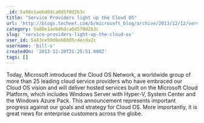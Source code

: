 ```yaml
---
_id: 5a88e1aebd6dca0d5f0d2b3c
title: "Service Providers light up the Cloud OS"
url: 'http://blogs.technet.com/b/microsoft_blog/archive/2013/12/12/service-providers-light-up-the-cloud-os.aspx'
category: 5a88e1aebd6dca0d5f0d2b3c
slug: 'service-providers-light-up-the-cloud-os'
user_id: 5a83ce59d6eb0005c4ecda2c
username: 'bill-s'
createdOn: '2013-12-20T21:25:51.000Z'
tags: []
---
```


Today, Microsoft introduced the Cloud OS Network, a worldwide group of more than 25 leading cloud service providers who have embraced our Cloud OS vision and will deliver hosted services built on the Microsoft Cloud Platform, which includes Windows Server with Hyper-V, System Center and the Windows Azure Pack. This announcement represents important progress against our goals and strategy for Cloud OS. More importantly, it is great news for enterprise customers across the globe.
